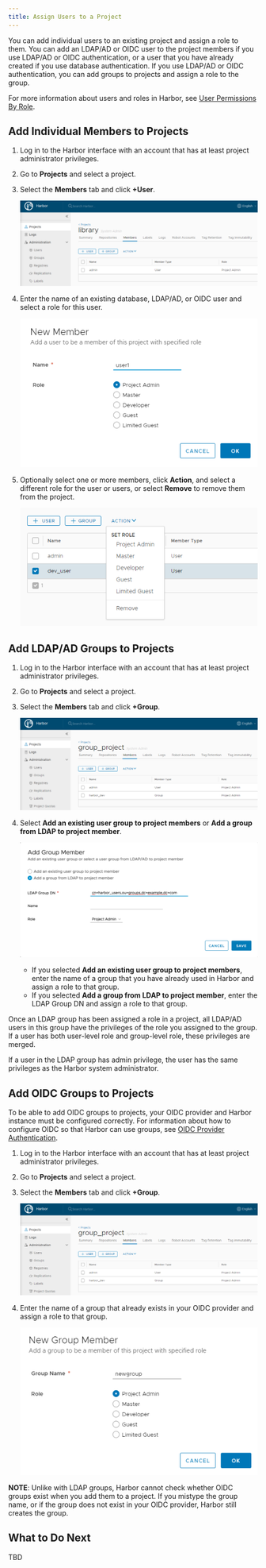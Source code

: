 ```yaml
---
title: Assign Users to a Project
---
```


You can add individual users to an existing project and assign a role to them. You can add an LDAP/AD or OIDC user to the project members if you  use LDAP/AD or OIDC authentication, or a user that you have already created if you use database authentication. If you use LDAP/AD or OIDC authentication, you can add groups to projects and assign a role to the group.

For more information about users and roles in Harbor, see [User Permissions By Role](../administration/managing-users/user-permissions-by-role.md).

## Add Individual Members to Projects 

1. Log in to the Harbor interface with an account that has at least project administrator privileges.
1. Go to **Projects** and select a project. 
1. Select the **Members** tab and click **+User**.

   ![browse project](../img/project-members.png) 
1. Enter the name of an existing database, LDAP/AD, or OIDC user and select a role for this user.

   ![browse project](../img/new-add-member.png)
1. Optionally select one or more members, click **Action**, and select a different role for the user or users, or select **Remove** to remove them from the project.

   ![browse project](../img/new-remove-update-member.png)

## Add LDAP/AD Groups to Projects

1. Log in to the Harbor interface with an account that has at least project administrator privileges.
1. Go to **Projects** and select a project. 
1. Select the **Members** tab and click **+Group**.

   ![Add group](../img/add-group.png)
1. Select **Add an existing user group to project members** or **Add a group from LDAP to project member**.

   ![Screenshot of add group dialog](../img/ldap-group-addgroup-dialog.png)
   
   - If you selected **Add an existing user group to project members**, enter the name of a group that you have already used in Harbor and assign a role to that group.
   - If you selected **Add a group from LDAP to project member**, enter the LDAP Group DN and assign a role to that group.

Once an LDAP group has been assigned a role in a project, all LDAP/AD users in this group have the privileges of the role you assigned to the group. If a user has both user-level role and group-level role, these privileges are merged.

If a user in the LDAP group has admin privilege, the user has the same privileges as the Harbor system administrator.

## Add OIDC Groups to Projects

To be able to add OIDC groups to projects, your OIDC provider and Harbor instance must be configured correctly. For information about how to configure OIDC so that Harbor can use groups, see [OIDC Provider Authentication](#oidc_auth).

1. Log in to the Harbor interface with an account that has at least project administrator privileges.
1. Go to **Projects** and select a project. 
1. Select the **Members** tab and click **+Group**.

   ![Add group](../img/add-group.png)
1. Enter the name of a group that already exists in your OIDC provider and assign a role to that group.

   ![Add group](../img/add-oidc-group.png)
   
**NOTE**: Unlike with LDAP groups, Harbor cannot check whether OIDC groups exist when you add them to a project. If you mistype the group name, or if the group does not exist in your OIDC provider, Harbor still creates the group.

## What to Do Next

TBD